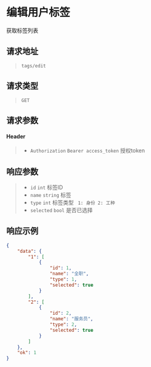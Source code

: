 # 编辑用户标签

获取标签列表

## 请求地址

> `tags/edit`

## 请求类型

> `GET`

## 请求参数

#### Header

> - `Authorization` `Bearer access_token` 授权token

## 响应参数

> - `id` `int` 标签ID
> - `name` `string` 标签
> - `type` `int` 标签类型 ` 1: 身份 2: 工种`
> - `selected` `bool` 是否已选择

## 响应示例

```json
{
    "data": {
        "1": [
            {
                "id": 1,
                "name": "全职",
                "type": 1,
                "selected": true
            }
        ],
        "2": [
            {
                "id": 2,
                "name": "服务员",
                "type": 2,
                "selected": true
            }
        ]
    },
    "ok": 1
}
```